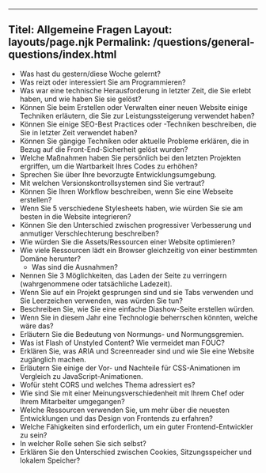 ***

## Titel: Allgemeine Fragen&#xA;Layout: layouts/page.njk&#xA;Permalink: /questions/general-questions/index.html

*   Was hast du gestern/diese Woche gelernt?
*   Was reizt oder interessiert Sie am Programmieren?
*   Was war eine technische Herausforderung in letzter Zeit, die Sie erlebt haben, und wie haben Sie sie gelöst?
*   Können Sie beim Erstellen oder Verwalten einer neuen Website einige Techniken erläutern, die Sie zur Leistungssteigerung verwendet haben?
*   Können Sie einige SEO-Best Practices oder -Techniken beschreiben, die Sie in letzter Zeit verwendet haben?
*   Können Sie gängige Techniken oder aktuelle Probleme erklären, die in Bezug auf die Front-End-Sicherheit gelöst wurden?
*   Welche Maßnahmen haben Sie persönlich bei den letzten Projekten ergriffen, um die Wartbarkeit Ihres Codes zu erhöhen?
*   Sprechen Sie über Ihre bevorzugte Entwicklungsumgebung.
*   Mit welchen Versionskontrollsystemen sind Sie vertraut?
*   Können Sie Ihren Workflow beschreiben, wenn Sie eine Webseite erstellen?
*   Wenn Sie 5 verschiedene Stylesheets haben, wie würden Sie sie am besten in die Website integrieren?
*   Können Sie den Unterschied zwischen progressiver Verbesserung und anmutiger Verschlechterung beschreiben?
*   Wie würden Sie die Assets/Ressourcen einer Website optimieren?
*   Wie viele Ressourcen lädt ein Browser gleichzeitig von einer bestimmten Domäne herunter?
    *   Was sind die Ausnahmen?
*   Nennen Sie 3 Möglichkeiten, das Laden der Seite zu verringern (wahrgenommene oder tatsächliche Ladezeit).
*   Wenn Sie auf ein Projekt gesprungen sind und sie Tabs verwenden und Sie Leerzeichen verwenden, was würden Sie tun?
*   Beschreiben Sie, wie Sie eine einfache Diashow-Seite erstellen würden.
*   Wenn Sie in diesem Jahr eine Technologie beherrschen könnten, welche wäre das?
*   Erläutern Sie die Bedeutung von Normungs- und Normungsgremien.
*   Was ist Flash of Unstyled Content? Wie vermeidet man FOUC?
*   Erklären Sie, was ARIA und Screenreader sind und wie Sie eine Website zugänglich machen.
*   Erläutern Sie einige der Vor- und Nachteile für CSS-Animationen im Vergleich zu JavaScript-Animationen.
*   Wofür steht CORS und welches Thema adressiert es?
*   Wie sind Sie mit einer Meinungsverschiedenheit mit Ihrem Chef oder Ihrem Mitarbeiter umgegangen?
*   Welche Ressourcen verwenden Sie, um mehr über die neuesten Entwicklungen und das Design von Frontends zu erfahren?
*   Welche Fähigkeiten sind erforderlich, um ein guter Frontend-Entwickler zu sein?
*   In welcher Rolle sehen Sie sich selbst?
*   Erklären Sie den Unterschied zwischen Cookies, Sitzungsspeicher und lokalem Speicher?
